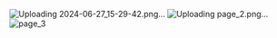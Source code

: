 ![Uploading 2024-06-27_15-29-42.png…]()
![Uploading page_2.png…]()
![page_3](https://github.com/AyaanOVO/Clean-Blog/assets/112178913/8f857db8-3fdf-4704-9668-da697817ffa0)

